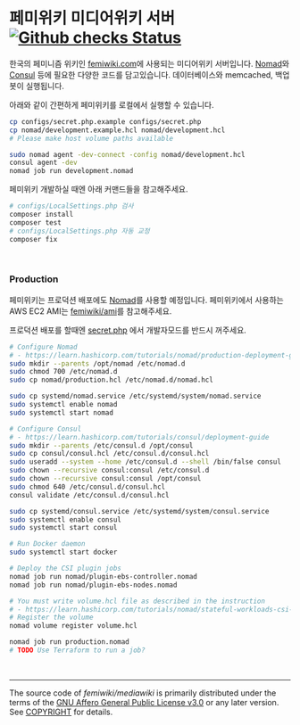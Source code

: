 페미위키 미디어위키 서버 [![Github checks Status]][Github checks Link]
========
한국의 페미니즘 위키인 [femiwiki.com]에 사용되는 미디어위키 서버입니다.
[Nomad]와 [Consul] 등에 필요한 다양한 코드를 담고있습니다.
데이터베이스와 memcached, 백업봇이 실행됩니다.

아래와 같이 간편하게 페미위키를 로컬에서 실행할 수 있습니다.

```bash
cp configs/secret.php.example configs/secret.php
cp nomad/development.example.hcl nomad/development.hcl
# Please make host volume paths available

sudo nomad agent -dev-connect -config nomad/development.hcl
consul agent -dev
nomad job run development.nomad
```

페미위키 개발하실 때엔 아래 커맨드들을 참고해주세요.

```bash
# configs/LocalSettings.php 검사
composer install
composer test
# configs/LocalSettings.php 자동 교정
composer fix
```

&nbsp;

### Production
페미위키는 프로덕션 배포에도 [Nomad]를 사용할 예정입니다. 페미위키에서 사용하는
AWS EC2 AMI는 [femiwiki/ami]를 참고해주세요.

프로덕션 배포를 할때엔 [secret.php] 에서 개발자모드를 반드시 꺼주세요.

```sh
# Configure Nomad
# - https://learn.hashicorp.com/tutorials/nomad/production-deployment-guide-vm-with-consul
sudo mkdir --parents /opt/nomad /etc/nomad.d
sudo chmod 700 /etc/nomad.d
sudo cp nomad/production.hcl /etc/nomad.d/nomad.hcl

sudo cp systemd/nomad.service /etc/systemd/system/nomad.service
sudo systemctl enable nomad
sudo systemctl start nomad

# Configure Consul
# - https://learn.hashicorp.com/tutorials/consul/deployment-guide
sudo mkdir --parents /etc/consul.d /opt/consul
sudo cp consul/consul.hcl /etc/consul.d/consul.hcl
sudo useradd --system --home /etc/consul.d --shell /bin/false consul
sudo chown --recursive consul:consul /etc/consul.d
sudo chown --recursive consul:consul /opt/consul
sudo chmod 640 /etc/consul.d/consul.hcl
consul validate /etc/consul.d/consul.hcl

sudo cp systemd/consul.service /etc/systemd/system/consul.service
sudo systemctl enable consul
sudo systemctl start consul

# Run Docker daemon
sudo systemctl start docker

# Deploy the CSI plugin jobs
nomad job run nomad/plugin-ebs-controller.nomad
nomad job run nomad/plugin-ebs-nodes.nomad

# You must write volume.hcl file as described in the instruction
# - https://learn.hashicorp.com/tutorials/nomad/stateful-workloads-csi-volumes#deploy-the-ebs-plugin
# Register the volume
nomad volume register volume.hcl

nomad job run production.nomad
# TODO Use Terraform to run a job?
```

&nbsp;

--------

The source code of *femiwiki/mediawiki* is primarily distributed under the terms
of the [GNU Affero General Public License v3.0] or any later version. See
[COPYRIGHT] for details.

[Github checks Status]: https://badgen.net/github/checks/femiwiki/docker-mediawiki
[Github checks Link]: https://github.com/femiwiki/docker-mediawiki
[femiwiki.com]: https://femiwiki.com
[femiwiki/ami]: https://github.com/femiwiki/ami
[Nomad]: https://www.nomadproject.io/
[Consul]: https://www.consul.io/
[secret.php]: configs/secret.php.example
[GNU Affero General Public License v3.0]: LICENSE
[COPYRIGHT]: COPYRIGHT
